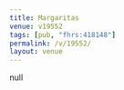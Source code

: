 ```yaml
---
title: Margaritas
venue: v19552
tags: [pub, "fhrs:418148"]
permalink: /v/19552/
layout: venue
---
```

null